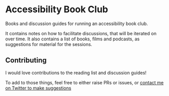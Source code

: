# Accessibility Book Club
Books and discussion guides for running an accessibility book club.

It contains notes on how to facilitate discussions, that will be iterated on over time. It also contains a list of books, films and podcasts, as suggestions for material for the sessions.

## Contributing
I would love contributions to the reading list and discussion guides! 

To add to those things, feel free to either raise PRs or issues, or [contact me on Twitter to make suggestions](https://twitter.com/WebDevBev/)
